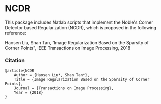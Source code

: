 # NCDR
This package includes Matlab scripts that implement the Noble's Corner Detector based Regularization (NCDR), which is proposed in the following reference:

Haosen Liu, Shan Tan, "Image Regularization Based on the Sparsity of Corner Points", IEEE Transactions on Image Processing, 2018

### Citation

```
@article{NCDR
    Author = {Haosen Liu*, Shan Tan*},
    Title = {Image Regularization Based on the Sparsity of Corner Points},
    Journal = {Transactions on Image Processing},
    Year = {2018}
} 
```

